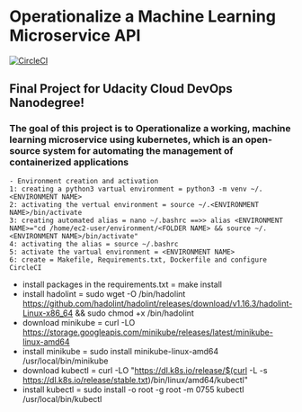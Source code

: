 # Operationalize a Machine Learning Microservice API

[![CircleCI](https://dl.circleci.com/status-badge/img/gh/get2bash/Operationalize-a-Machine-Learning-Microservice-API/tree/main.svg?style=svg)](https://dl.circleci.com/status-badge/redirect/gh/get2bash/Operationalize-a-Machine-Learning-Microservice-API/tree/main)

## Final Project for Udacity Cloud DevOps Nanodegree!
### The goal of this project is to Operationalize a working, machine learning microservice using kubernetes, which is an open-source system for automating the management of containerized applications

    - Environment creation and activation
    1: creating a python3 vartual environment = python3 -m venv ~/.<ENVIRONMENT NAME>
    2: activating the vertual environment = source ~/.<ENVIRONMENT NAME>/bin/activate
    3: creating automated alias = nano ~/.bashrc ==>> alias <ENVIRONMENT NAME>="cd /home/ec2-user/environment/<FOLDER NAME> && source ~/.<ENVIRONMENT NAME>/bin/activate"
    4: activating the alias = source ~/.bashrc
    5: activate the vartual environment = <ENVIRONMENT NAME>
    6: create = Makefile, Requirements.txt, Dockerfile and configure CircleCI
    
- install packages in the requirements.txt = make install
- install hadolint = sudo wget -O /bin/hadolint https://github.com/hadolint/hadolint/releases/download/v1.16.3/hadolint-Linux-x86_64 && sudo chmod +x /bin/hadolint
- download minikube = curl -LO https://storage.googleapis.com/minikube/releases/latest/minikube-linux-amd64
- install minikube = sudo install minikube-linux-amd64 /usr/local/bin/minikube
- download kubectl = curl -LO "https://dl.k8s.io/release/$(curl -L -s https://dl.k8s.io/release/stable.txt)/bin/linux/amd64/kubectl"
- install kubectl = sudo install -o root -g root -m 0755 kubectl /usr/local/bin/kubectl

